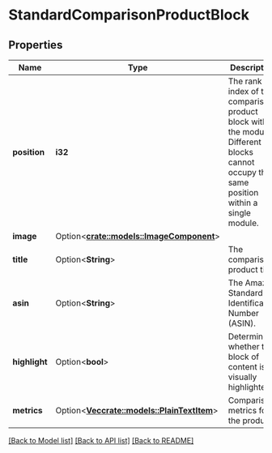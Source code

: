 # StandardComparisonProductBlock

## Properties

Name | Type | Description | Notes
------------ | ------------- | ------------- | -------------
**position** | **i32** | The rank or index of this comparison product block within the module. Different blocks cannot occupy the same position within a single module. | 
**image** | Option<[**crate::models::ImageComponent**](ImageComponent.md)> |  | [optional]
**title** | Option<**String**> | The comparison product title. | [optional]
**asin** | Option<**String**> | The Amazon Standard Identification Number (ASIN). | [optional]
**highlight** | Option<**bool**> | Determines whether this block of content is visually highlighted. | [optional]
**metrics** | Option<[**Vec<crate::models::PlainTextItem>**](PlainTextItem.md)> | Comparison metrics for the product. | [optional]

[[Back to Model list]](../README.md#documentation-for-models) [[Back to API list]](../README.md#documentation-for-api-endpoints) [[Back to README]](../README.md)


